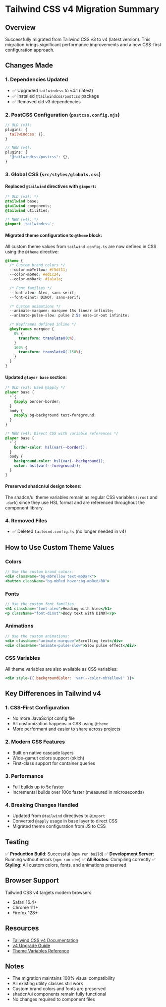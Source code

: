 # Tailwind CSS v4 Migration Summary

## Overview

Successfully migrated from Tailwind CSS v3 to v4 (latest version). This migration brings significant performance improvements and a new CSS-first configuration approach.

## Changes Made

### 1. **Dependencies Updated**

- ✅ Upgraded `tailwindcss` to v4.1 (latest)
- ✅ Installed `@tailwindcss/postcss` package
- ✅ Removed old v3 dependencies

### 2. **PostCSS Configuration** (`postcss.config.mjs`)

```javascript
// OLD (v3):
plugins: {
  tailwindcss: {},
}

// NEW (v4):
plugins: {
  "@tailwindcss/postcss": {},
}
```

### 3. **Global CSS** (`src/styles/globals.css`)

#### Replaced `@tailwind` directives with `@import`:

```css
/* OLD (v3): */
@tailwind base;
@tailwind components;
@tailwind utilities;

/* NEW (v4): */
@import 'tailwindcss';
```

#### Migrated theme configuration to `@theme` block:

All custom theme values from `tailwind.config.ts` are now defined in CSS using the `@theme` directive:

```css
@theme {
  /* Custom brand colors */
  --color-mbYellow: #f5df11;
  --color-mbRed: #ed1c24;
  --color-mbDark: #1a1a1a;

  /* Font families */
  --font-aleo: Aleo, sans-serif;
  --font-dinot: DINOT, sans-serif;

  /* Custom animations */
  --animate-marquee: marquee 15s linear infinite;
  --animate-pulse-slow: pulse 2.5s ease-in-out infinite;

  /* Keyframes defined inline */
  @keyframes marquee {
    0% {
      transform: translateX(0%);
    }
    100% {
      transform: translateX(-150%);
    }
  }
}
```

#### Updated `@layer base` section:

```css
/* OLD (v3): Used @apply */
@layer base {
  * {
    @apply border-border;
  }
  body {
    @apply bg-background text-foreground;
  }
}

/* NEW (v4): Direct CSS with variable references */
@layer base {
  * {
    border-color: hsl(var(--border));
  }
  body {
    background-color: hsl(var(--background));
    color: hsl(var(--foreground));
  }
}
```

#### Preserved shadcn/ui design tokens:

The shadcn/ui theme variables remain as regular CSS variables (`:root` and `.dark`) since they use HSL format and are referenced throughout the component library.

### 4. **Removed Files**

- ✅ Deleted `tailwind.config.ts` (no longer needed in v4)

## How to Use Custom Theme Values

### Colors

```jsx
// Use the custom brand colors:
<div className="bg-mbYellow text-mbDark">
<button className="bg-mbRed hover:bg-mbRed/80">
```

### Fonts

```jsx
// Use the custom font families:
<h1 className="font-aleo">Heading with Aleo</h1>
<p className="font-dinot">Body text with DINOT</p>
```

### Animations

```jsx
// Use the custom animations:
<div className="animate-marquee">Scrolling text</div>
<div className="animate-pulse-slow">Slow pulse effect</div>
```

### CSS Variables

All theme variables are also available as CSS variables:

```jsx
<div style={{ backgroundColor: 'var(--color-mbYellow)' }}>
```

## Key Differences in Tailwind v4

### 1. **CSS-First Configuration**

- No more JavaScript config file
- All customization happens in CSS using `@theme`
- More performant and easier to share across projects

### 2. **Modern CSS Features**

- Built on native cascade layers
- Wide-gamut colors support (oklch)
- First-class support for container queries

### 3. **Performance**

- Full builds up to 5x faster
- Incremental builds over 100x faster (measured in microseconds)

### 4. **Breaking Changes Handled**

- Updated from `@tailwind` directives to `@import`
- Converted `@apply` usage in base layer to direct CSS
- Migrated theme configuration from JS to CSS

## Testing

✅ **Production Build**: Successful (`npm run build`)
✅ **Development Server**: Running without errors (`npm run dev`)
✅ **All Routes**: Compiling correctly
✅ **Styling**: All custom colors, fonts, and animations preserved

## Browser Support

Tailwind CSS v4 targets modern browsers:

- Safari 16.4+
- Chrome 111+
- Firefox 128+

## Resources

- [Tailwind CSS v4 Documentation](https://tailwindcss.com/docs)
- [v4 Upgrade Guide](https://tailwindcss.com/docs/upgrade-guide)
- [Theme Variables Reference](https://tailwindcss.com/docs/theme)

## Notes

- The migration maintains 100% visual compatibility
- All existing utility classes still work
- Custom brand colors and fonts are preserved
- shadcn/ui components remain fully functional
- No changes required to component files

